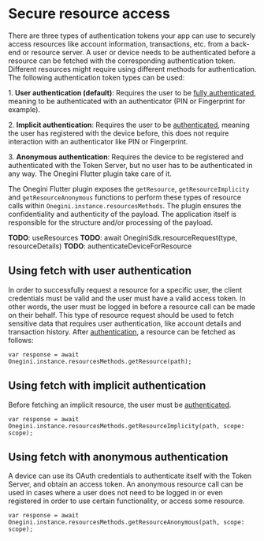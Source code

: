 # Secure resource access

There are three types of authentication tokens your app can use to securely access resources like account information, transactions, etc. from a back-end or resource server. A user or device needs to be authenticated before a resource can be fetched with the corresponding authentication token. Different resources might require using different methods for authentication. The following authentication token types can be used:

1\. **User authentication (default)**: Requires the user to be [fully authenticated](../reference-guides/authenticateUser.md), meaning to be authenticated with an authenticator (PIN or Fingerprint for example).

2\. **Implicit authentication**: Requires the user to be [authenticated](../reference-guides/authenticateUser.md), meaning the user has registered with the device before, this does not require interaction with an authenticator like PIN or Fingerprint.

3\. **Anonymous authentication**: Requires the device to be registered and authenticated with the Token Server, but no user has to be authenticated in any way. The Onegini Flutter plugin take care of it.

The Onegini Flutter plugin exposes the `getResource`, `getResourceImplicity` and `getResourceAnonymous` functions to perform these types of resource calls within `Onegini.instance.resourcesMethods`. The plugin ensures the confidentiality and authenticity of the payload. The application itself is responsible for the structure and/or processing of the payload.


**TODO**: useResources
**TODO**: await OneginiSdk.resourceRequest(type, resourceDetails)
**TODO**: authenticateDeviceForResource

## Using fetch with user authentication

In order to successfully request a resource for a specific user, the client credentials must be valid and the user must have a valid access token. In other words, the user must be logged in before a resource call can be made on their behalf. This type of resource request should be used to fetch sensitive data that requires user authentication, like account details and transaction history. After [authentication](./4-user-authentication.md), a resource can be fetched as follows:

    var response = await Onegini.instance.resourcesMethods.getResource(path);

## Using fetch with implicit authentication

Before fetching an implicit resource, the user must be [authenticated](../reference-guides/authenticateUser.md).

    var response = await Onegini.instance.resourcesMethods.getResourceImplicity(path, scope: scope);

## Using fetch with anonymous authentication

A device can use its OAuth credentials to authenticate itself with the Token Server, and obtain an access token. An anonymous resource call can be used in cases where a user does not need to be logged in or even registered in order to use certain functionality, or access some resource.

    var response = await Onegini.instance.resourcesMethods.getResourceAnonymous(path, scope: scope);

